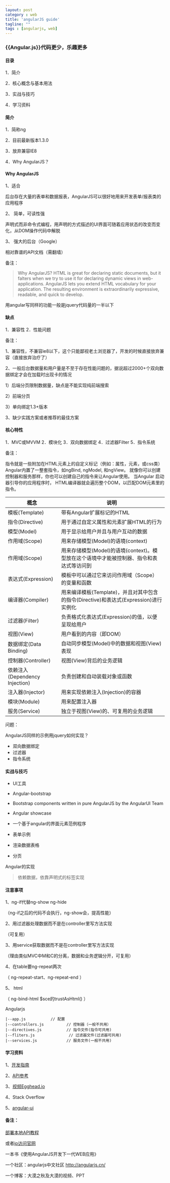 ```yaml
---
layout: post
category : web
title: 'angularJS guide'
tagline: ""
tags : [angularjs, web]
---
```


### {{Angular.js}}代码更少，乐趣更多

#### 目录

1．简介

2．核心概念与基本用法

3．实战与技巧

4．学习资料

#### 简介

1．简称ng

2．目前最新版本1.3.0

3．放弃兼容IE8

4．Why AngularJS？

<!--break-->	

#### Why AngularJS


1、适合

后台存在大量的表单和数据报表，AngularJS可以很好地用来开发表单/报表类的应用程序

2、 简单，可读性强

声明式而非命令式编程，用声明的方式描述的UI界面可随着应用状态的改变而变化，从DOM操作代码中解脱

3、 强大的后台（Google）

相对靠谱的API文档（需翻墙）

备注：

> Why AngularJS?
> HTML is great for declaring static documents, but it falters when we try to use it for declaring dynamic views in web-applications. AngularJS lets you extend HTML vocabulary for your application. The resulting environment is extraordinarily expressive, readable, and quick to develop.

用angular写同样的功能一般是jquery代码量的一半以下

#### 缺点

1．兼容性
2．性能问题

备注：

1、兼容性，不兼容ie8以下，这个只能鄙视老土浏览器了，开发的时候直接放弃兼容（直接放弃治疗了）

2、一般后台数据量和用户量是不至于存在性能问题的，据说超过2000+个双向数据绑定才会在加载时出现卡的情况

1）后端分页限制数据量，缺点是不能实现纯前端搜索

2）前端分页

3）单向绑定1.3+版本

3、缺少实践方案或者推荐的最佳方案

#### 核心特性

1．MVC或MVVM
2．模块化
3．双向数据绑定
4．过滤器Filter
5．指令系统

备注：

指令就是一些附加在HTML元素上的自定义标记（例如：属性，元素，或css类）
Angular内置了一整套指令，如ngBind, ngModel, 和ngView。 就像你可以创建控制器和服务那样，你也可以创建自己的指令来让Angular使用。 当Angular 启动器引导你的应用程序时， HTML编译器就会遍历整个DOM，以匹配DOM元素里的指令。

<table class="table">
	<thead>
		<th>概念</th>
		<th>说明</th>
	</thead>
	<tbody>
		<tr>
			<td>模板(Template)</td>
			<td>带有Angular扩展标记的HTML</td>
		</tr>
		<tr>
			<td>指令(Directive)</td>
			<td>用于通过自定义属性和元素扩展HTML的行为</td>
		</tr>
		<tr>
			<td>模型(Model)</td>
			<td>用于显示给用户并且与用户互动的数据</td>
		</tr>
		<tr>
			<td>作用域(Scope)</td>
			<td>用来存储模型(Model)的语境(context)</td>
		</tr>
		<tr>
			<td>作用域(Scope)</td>
			<td>用来存储模型(Model)的语境(context)。模型放在这个语境中才能被控制器、指令和表达式等访问到</td>
		</tr>
		<tr>
			<td>表达式(Expression)</td>
			<td>模板中可以通过它来访问作用域（Scope）的变量和函数</td>
		</tr>
		<tr>
			<td>编译器(Compiler)</td>
			<td>用来编译模板(Template)，并且对其中包含的指令(Directive)和表达式(Expression)进行实例化</td>
		</tr>
		<tr>
			<td>过滤器(Filter)</td>
			<td>负责格式化表达式(Expression)的值，以便呈现给用户</td>
		</tr>
		<tr>
			<td>视图(View)</td>
			<td>用户看到的内容（即DOM）</td>
		</tr>
		<tr>
			<td>数据绑定(Data Binding)</td>
			<td>自动同步模型(Model)中的数据和视图(View)表现</td>
		</tr>
		<tr>
			<td>控制器(Controller)</td>
			<td>视图(View)背后的业务逻辑</td>
		</tr>
		<tr>
			<td>依赖注入(Dependency Injection)</td>
			<td>负责创建和自动装载对象或函数</td>
		</tr>
		<tr>
			<td>注入器(Injector)</td>
			<td>用来实现依赖注入(Injection)的容器</td>
		</tr>
		<tr>
			<td>模块(Module)</td>
			<td>用来配置注入器</td>
		</tr>
		<tr>
			<td>服务(Service)</td>
			<td>独立于视图(View)的、可复用的业务逻辑</td>
		</tr>
	</tbody>
</table>

问题：
	
AngularJS同样的示例用jquery如何实现？

- 双向数据绑定
- 过滤器
- 指令系统

#### 实战与技巧

- UI工具
- Angular-bootstrap
- Bootstrap components written in pure AngularJS by the AngularUI Team
- Angular showcase
- 一个基于angular的界面元素范例程序

- 表单示例
- 渲染数据表格
- 分页

Angular的实现

> 依赖数据，依靠声明式的标签实现

#### 注意事项


1、ng-if代替ng-show ng-hide

（ng-if之后的代码不会执行，ng-show会，提高性能）

2、用过滤器处理数据而不是在controller里写方法实现

（可复用）

3、用service获取数据而不是在controller里写方法实现

（理由类似MVC中M和C的分离，数据和业务逻辑分开，可复用）

4、在table要ng-repeat两次

（ ng-repeat-start、ng-repeat-end ）

5、 html

（ ng-bind-html  $sce的trustAsHtml() ）


Angularjs

	|--app.js           // 配置
	|--controllers.js          // 控制器（一般不共用）
	|--directives.js           // 指令文件(指令可共用)
	|--fliters.js               // 过滤器文件(过滤器可共用)
	|--services.js             // 服务文件(一般不共用)

#### 学习资料

1、[开发指南](https://gitcafe.com/Angularjs/Angularjs-Developer-Guide/blob/master/AngularJS%E5%BC%80%E5%8F%91%E6%8C%87%E5%8D%9701%EF%BC%9AAngularJS%E7%AE%80%E4%BB%8B.md)

2、[API参考](http://ngnice.com/docs/api)

3、[视频Egghead.io](http://pan.baidu.com/share/link?shareid=421562&uk=724988755&third=15)

4、Stack Overflow

5、[angular-ui](http://angular-ui.github.io/)

#### 备注：

[部署本地API教程](http://ngnice.com/posts/b667dee0150448)
	
或者[ip访问官网](http://182.92.105.242/angular/build/docs)	

一本书《使用AngularJS开发下一代WEB应用》

一个社区：angularjs中文社区 http://angularjs.cn/

一个博客：大漠之秋及大漠的视频、PPT









